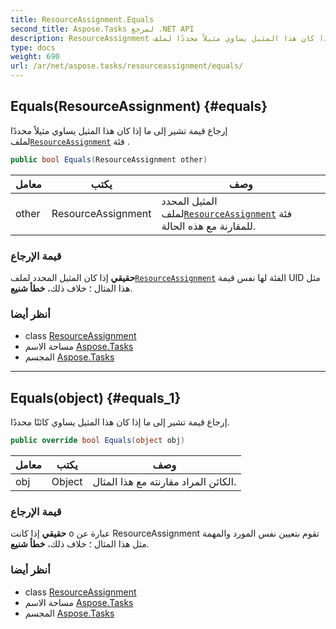 ```yaml
---
title: ResourceAssignment.Equals
second_title: Aspose.Tasks لمرجع .NET API
description: ResourceAssignment طريقة. إرجاع قيمة تشير إلى ما إذا كان هذا المثيل يساوي مثيلاً محددًا لملفResourceAssignment فئة .
type: docs
weight: 690
url: /ar/net/aspose.tasks/resourceassignment/equals/
---
```

## Equals(ResourceAssignment) {#equals}

إرجاع قيمة تشير إلى ما إذا كان هذا المثيل يساوي مثيلاً محددًا لملف[`ResourceAssignment`](../) فئة .

```csharp
public bool Equals(ResourceAssignment other)
```

| معامل | يكتب | وصف |
| --- | --- | --- |
| other | ResourceAssignment | المثيل المحدد لملف[`ResourceAssignment`](../) فئة للمقارنة مع هذه الحالة. |

### قيمة الإرجاع

**حقيقي** إذا كان المثيل المحدد لملف[`ResourceAssignment`](../) الفئة لها نفس قيمة UID مثل هذا المثال ؛ خلاف ذلك، **خطأ شنيع**.

### أنظر أيضا

* class [ResourceAssignment](../)
* مساحة الاسم [Aspose.Tasks](../../resourceassignment/)
* المجسم [Aspose.Tasks](../../../)

---

## Equals(object) {#equals_1}

إرجاع قيمة تشير إلى ما إذا كان هذا المثيل يساوي كائنًا محددًا.

```csharp
public override bool Equals(object obj)
```

| معامل | يكتب | وصف |
| --- | --- | --- |
| obj | Object | الكائن المراد مقارنته مع هذا المثال. |

### قيمة الإرجاع

**حقيقي** إذا كانت o عبارة عن ResourceAssignment تقوم بتعيين نفس المورد والمهمة مثل هذا المثال ؛ خلاف ذلك، **خطأ شنيع**.

### أنظر أيضا

* class [ResourceAssignment](../)
* مساحة الاسم [Aspose.Tasks](../../resourceassignment/)
* المجسم [Aspose.Tasks](../../../)


